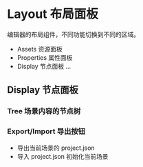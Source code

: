 # Layout 布局面板
编辑器的布局组件，不同功能切换到不同的区域。
- Assets 资源面板
- Properties 属性面板
- Display 节点面板
...

## Display 节点面板

### Tree 场景内容的节点树

### Export/Import 导出按钮
- 导出当前场景的 project.json
- 导入 project.json 初始化当前场景